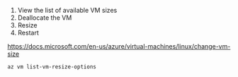 1. View the list of available VM sizes
1. Deallocate the VM
1. Resize
1. Restart

https://docs.microsoft.com/en-us/azure/virtual-machines/linux/change-vm-size

`az vm list-vm-resize-options`
